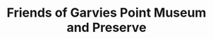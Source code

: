 ---
layout: repo
title: "Friends of Garvies Point Museum and Preserve"
id: 22657
permalink: repos/22657/
---
